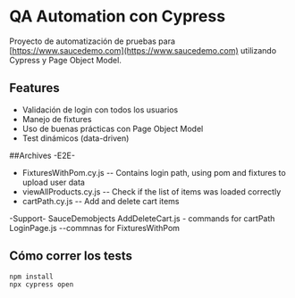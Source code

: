 # QA Automation con Cypress 

Proyecto de automatización de pruebas para [https://www.saucedemo.com](https://www.saucedemo.com) utilizando Cypress y Page Object Model.

## Features
- Validación de login con todos los usuarios
- Manejo de fixtures
- Uso de buenas prácticas con Page Object Model
- Test dinámicos (data-driven)

##Archives
-E2E-

- FixturesWithPom.cy.js -- Contains login path, using pom and fixtures to upload user data
- viewAllProducts.cy.js -- Check if the list of items was loaded correctly 
- cartPath.cy.js -- Add and delete cart items 


-Support-
  SauceDemobjects
        AddDeleteCart.js  - commands for cartPath
        LoginPage.js   --commnas for FixturesWithPom



## Cómo correr los tests
```bash
npm install
npx cypress open
